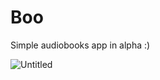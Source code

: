 # Boo

Simple audiobooks app
in alpha :) 

![Untitled](https://user-images.githubusercontent.com/12055535/213869364-9dd3604f-60dd-47e7-b294-7595040a57ef.gif)
